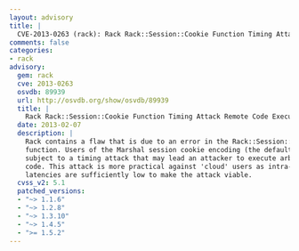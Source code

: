 ```yaml
---
layout: advisory
title: |
  CVE-2013-0263 (rack): Rack Rack::Session::Cookie Function Timing Attack Remote Code Execution
comments: false
categories:
- rack
advisory:
  gem: rack
  cve: 2013-0263
  osvdb: 89939
  url: http://osvdb.org/show/osvdb/89939
  title: |
    Rack Rack::Session::Cookie Function Timing Attack Remote Code Execution
  date: 2013-02-07
  description: |
    Rack contains a flaw that is due to an error in the Rack::Session::Cookie
    function. Users of the Marshal session cookie encoding (the default), are
    subject to a timing attack that may lead an attacker to execute arbitrary
    code. This attack is more practical against 'cloud' users as intra-cloud
    latencies are sufficiently low to make the attack viable.
  cvss_v2: 5.1
  patched_versions:
  - "~> 1.1.6"
  - "~> 1.2.8"
  - "~> 1.3.10"
  - "~> 1.4.5"
  - ">= 1.5.2"
---
```

